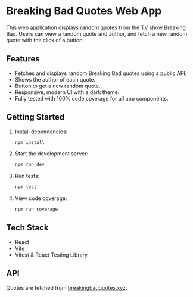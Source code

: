 # Breaking Bad Quotes Web App

This web application displays random quotes from the TV show Breaking Bad. Users can view a random quote and author, and fetch a new random quote with the click of a button.

## Features

- Fetches and displays random Breaking Bad quotes using a public API.
- Shows the author of each quote.
- Button to get a new random quote.
- Responsive, modern UI with a dark theme.
- Fully tested with 100% code coverage for all app components.

## Getting Started

1. Install dependencies:
   ```bash
   npm install
   ```
2. Start the development server:
   ```bash
   npm run dev
   ```
3. Run tests:
   ```bash
   npm test
   ```
4. View code coverage:
   ```bash
   npm run coverage
   ```

## Tech Stack

- React
- Vite
- Vitest & React Testing Library

## API

Quotes are fetched from [breakingbadquotes.xyz](https://breakingbadquotes.xyz/).
